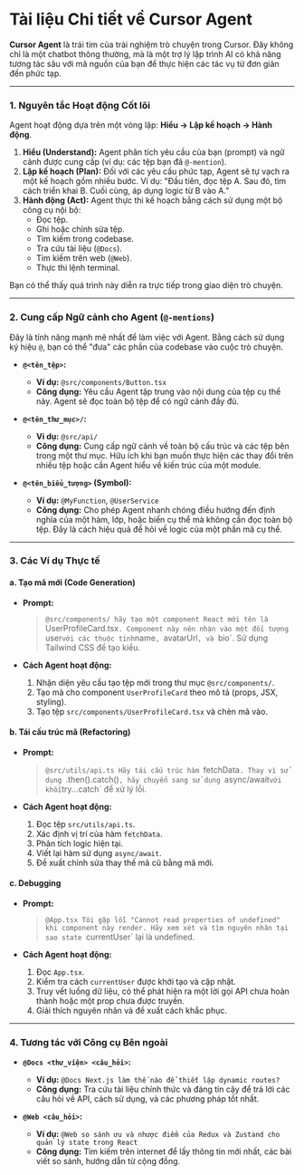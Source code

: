 # Tài liệu Chi tiết về Cursor Agent

**Cursor Agent** là trái tim của trải nghiệm trò chuyện trong Cursor. Đây không chỉ là một chatbot thông thường, mà là một trợ lý lập trình AI có khả năng tương tác sâu với mã nguồn của bạn để thực hiện các tác vụ từ đơn giản đến phức tạp.

---

### 1. Nguyên tắc Hoạt động Cốt lõi

Agent hoạt động dựa trên một vòng lặp: **Hiểu -> Lập kế hoạch -> Hành động**.

1.  **Hiểu (Understand):** Agent phân tích yêu cầu của bạn (prompt) và ngữ cảnh được cung cấp (ví dụ: các tệp bạn đã `@-mention`).
2.  **Lập kế hoạch (Plan):** Đối với các yêu cầu phức tạp, Agent sẽ tự vạch ra một kế hoạch gồm nhiều bước. Ví dụ: "Đầu tiên, đọc tệp A. Sau đó, tìm cách triển khai B. Cuối cùng, áp dụng logic từ B vào A."
3.  **Hành động (Act):** Agent thực thi kế hoạch bằng cách sử dụng một bộ công cụ nội bộ:
    *   Đọc tệp.
    *   Ghi hoặc chỉnh sửa tệp.
    *   Tìm kiếm trong codebase.
    *   Tra cứu tài liệu (`@Docs`).
    *   Tìm kiếm trên web (`@Web`).
    *   Thực thi lệnh terminal.

Bạn có thể thấy quá trình này diễn ra trực tiếp trong giao diện trò chuyện.

---

### 2. Cung cấp Ngữ cảnh cho Agent (`@-mentions`)

Đây là tính năng mạnh mẽ nhất để làm việc với Agent. Bằng cách sử dụng ký hiệu `@`, bạn có thể "đưa" các phần của codebase vào cuộc trò chuyện.

*   **`@<tên_tệp>`:**
    *   **Ví dụ:** `@src/components/Button.tsx`
    *   **Công dụng:** Yêu cầu Agent tập trung vào nội dung của tệp cụ thể này. Agent sẽ đọc toàn bộ tệp để có ngữ cảnh đầy đủ.

*   **`@<tên_thư_mục>/`:**
    *   **Ví dụ:** `@src/api/`
    *   **Công dụng:** Cung cấp ngữ cảnh về toàn bộ cấu trúc và các tệp bên trong một thư mục. Hữu ích khi bạn muốn thực hiện các thay đổi trên nhiều tệp hoặc cần Agent hiểu về kiến trúc của một module.

*   **`@<tên_biểu_tượng>` (Symbol):**
    *   **Ví dụ:** `@MyFunction`, `@UserService`
    *   **Công dụng:** Cho phép Agent nhanh chóng điều hướng đến định nghĩa của một hàm, lớp, hoặc biến cụ thể mà không cần đọc toàn bộ tệp. Đây là cách hiệu quả để hỏi về logic của một phần mã cụ thể.

---

### 3. Các Ví dụ Thực tế

#### a. Tạo mã mới (Code Generation)

*   **Prompt:**
    > `@src/components/ hãy tạo một component React mới tên là `UserProfileCard.tsx`. Component này nên nhận vào một đối tượng `user` với các thuộc tính `name`, `avatarUrl`, và `bio`. Sử dụng Tailwind CSS để tạo kiểu.

*   **Cách Agent hoạt động:**
    1.  Nhận diện yêu cầu tạo tệp mới trong thư mục `@src/components/`.
    2.  Tạo mã cho component `UserProfileCard` theo mô tả (props, JSX, styling).
    3.  Tạo tệp `src/components/UserProfileCard.tsx` và chèn mã vào.

#### b. Tái cấu trúc mã (Refactoring)

*   **Prompt:**
    > `@src/utils/api.ts Hãy tái cấu trúc hàm `fetchData`. Thay vì sử dụng `.then().catch()`, hãy chuyển sang sử dụng `async/await` với khối `try...catch` để xử lý lỗi.

*   **Cách Agent hoạt động:**
    1.  Đọc tệp `src/utils/api.ts`.
    2.  Xác định vị trí của hàm `fetchData`.
    3.  Phân tích logic hiện tại.
    4.  Viết lại hàm sử dụng `async/await`.
    5.  Đề xuất chỉnh sửa thay thế mã cũ bằng mã mới.

#### c. Debugging

*   **Prompt:**
    > `@App.tsx Tôi gặp lỗi "Cannot read properties of undefined" khi component này render. Hãy xem xét và tìm nguyên nhân tại sao state `currentUser` lại là undefined.

*   **Cách Agent hoạt động:**
    1.  Đọc `App.tsx`.
    2.  Kiểm tra cách `currentUser` được khởi tạo và cập nhật.
    3.  Truy vết luồng dữ liệu, có thể phát hiện ra một lời gọi API chưa hoàn thành hoặc một prop chưa được truyền.
    4.  Giải thích nguyên nhân và đề xuất cách khắc phục.

---

### 4. Tương tác với Công cụ Bên ngoài

*   **`@Docs <thư_viện> <câu_hỏi>`:**
    *   **Ví dụ:** `@Docs Next.js làm thế nào để thiết lập dynamic routes?`
    *   **Công dụng:** Tra cứu tài liệu chính thức và đáng tin cậy để trả lời các câu hỏi về API, cách sử dụng, và các phương pháp tốt nhất.

*   **`@Web <câu_hỏi>`:**
    *   **Ví dụ:** `@Web so sánh ưu và nhược điểm của Redux và Zustand cho quản lý state trong React`
    *   **Công dụng:** Tìm kiếm trên internet để lấy thông tin mới nhất, các bài viết so sánh, hướng dẫn từ cộng đồng. 